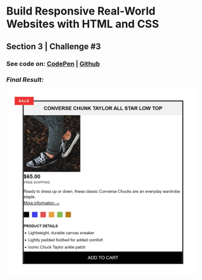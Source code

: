 # Build Responsive Real-World Websites with HTML and CSS

## Section 3 | Challenge #3

### See code on: [CodePen](https://codepen.io/alilosoft/pen/LYdejwr) | [Github](../04-Challenges)

### _Final Result:_

![Result](screenshot.jpg)
